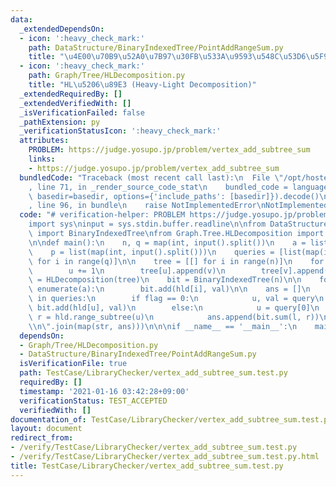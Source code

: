 ```yaml
---
data:
  _extendedDependsOn:
  - icon: ':heavy_check_mark:'
    path: DataStructure/BinaryIndexedTree/PointAddRangeSum.py
    title: "\u4E00\u70B9\u52A0\u7B97\u30FB\u533A\u9593\u548C\u53D6\u5F97"
  - icon: ':heavy_check_mark:'
    path: Graph/Tree/HLDecomposition.py
    title: "HL\u5206\u89E3 (Heavy-Light Decomposition)"
  _extendedRequiredBy: []
  _extendedVerifiedWith: []
  _isVerificationFailed: false
  _pathExtension: py
  _verificationStatusIcon: ':heavy_check_mark:'
  attributes:
    PROBLEM: https://judge.yosupo.jp/problem/vertex_add_subtree_sum
    links:
    - https://judge.yosupo.jp/problem/vertex_add_subtree_sum
  bundledCode: "Traceback (most recent call last):\n  File \"/opt/hostedtoolcache/Python/3.9.2/x64/lib/python3.9/site-packages/onlinejudge_verify/documentation/build.py\"\
    , line 71, in _render_source_code_stat\n    bundled_code = language.bundle(stat.path,\
    \ basedir=basedir, options={'include_paths': [basedir]}).decode()\n  File \"/opt/hostedtoolcache/Python/3.9.2/x64/lib/python3.9/site-packages/onlinejudge_verify/languages/python.py\"\
    , line 96, in bundle\n    raise NotImplementedError\nNotImplementedError\n"
  code: "# verification-helper: PROBLEM https://judge.yosupo.jp/problem/vertex_add_subtree_sum\n\
    import sys\ninput = sys.stdin.buffer.readline\n\nfrom DataStructure.BinaryIndexedTree.PointAddRangeSum\
    \ import BinaryIndexedTree\nfrom Graph.Tree.HLDecomposition import HLDecomposition\n\
    \n\ndef main():\n    n, q = map(int, input().split())\n    a = list(map(int, input().split()))\n\
    \    p = list(map(int, input().split()))\n    queries = [list(map(int, input().split()))\
    \ for i in range(q)]\n\n    tree = [[] for i in range(n)]\n    for u, v in enumerate(p):\n\
    \        u += 1\n        tree[u].append(v)\n        tree[v].append(u)\n\n    hld\
    \ = HLDecomposition(tree)\n    bit = BinaryIndexedTree(n)\n\n    for i, val in\
    \ enumerate(a):\n        bit.add(hld[i], val)\n\n    ans = []\n    for flag, *query\
    \ in queries:\n        if flag == 0:\n            u, val = query\n           \
    \ bit.add(hld[u], val)\n        else:\n            u = query[0]\n            l,\
    \ r = hld.range_subtree(u)\n            ans.append(bit.sum(l, r))\n\n    print(\"\
    \\n\".join(map(str, ans)))\n\n\nif __name__ == '__main__':\n    main()\n"
  dependsOn:
  - Graph/Tree/HLDecomposition.py
  - DataStructure/BinaryIndexedTree/PointAddRangeSum.py
  isVerificationFile: true
  path: TestCase/LibraryChecker/vertex_add_subtree_sum.test.py
  requiredBy: []
  timestamp: '2021-01-16 03:42:28+09:00'
  verificationStatus: TEST_ACCEPTED
  verifiedWith: []
documentation_of: TestCase/LibraryChecker/vertex_add_subtree_sum.test.py
layout: document
redirect_from:
- /verify/TestCase/LibraryChecker/vertex_add_subtree_sum.test.py
- /verify/TestCase/LibraryChecker/vertex_add_subtree_sum.test.py.html
title: TestCase/LibraryChecker/vertex_add_subtree_sum.test.py
---
```

